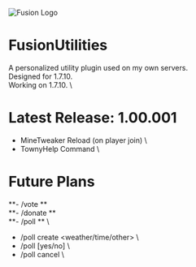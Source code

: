 ![Fusion Logo](https://i.imgur.com/pa9g9Kc.png)
# FusionUtilities
A personalized utility plugin used on my own servers. \
Designed for 1.7.10. \
Working on 1.7.10. \

# Latest Release: 1.00.001
- MineTweaker Reload (on player join) \
- TownyHelp Command \

# Future Plans
**- /vote ** \
**- /donate ** \
**- /poll ** \
  - /poll create <weather/time/other> \
  - /poll [yes/no] \
  - /poll cancel \
